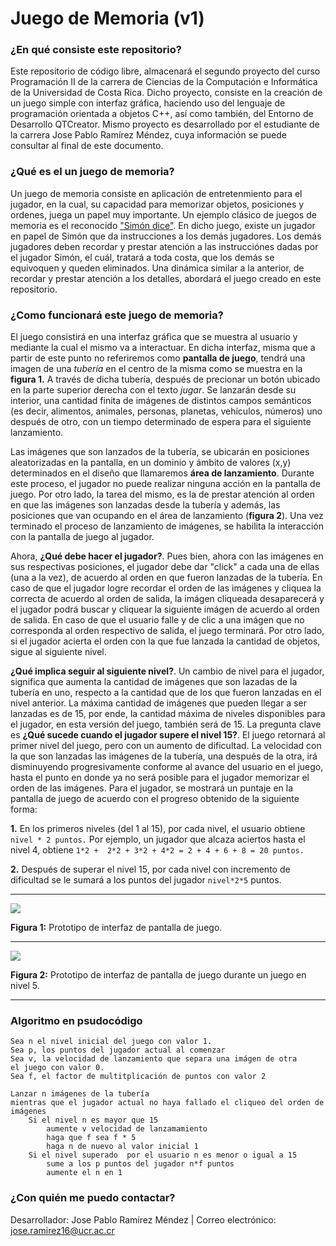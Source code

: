 # Juego de Memoria (v1)

### ¿En qué consiste este repositorio?
Este repositorio de código libre, almacenará el segundo proyecto del curso Programación II de la carrera de Ciencias de la Computación e Informática de la Universidad de Costa Rica. Dicho proyecto, consiste en la creación de un juego simple con interfaz gráfica, haciendo uso del lenguaje de programación orientada a objetos C++, así como también, del Entorno de Desarrollo QTCreator. Mismo proyecto es desarrollado por el estudiante de la carrera Jose Pablo Ramírez Méndez, cuya información se puede consultar al final de este documento.

### ¿Qué es el un juego de memoria? 
Un juego de memoria consiste en aplicación de entretenmiento para el jugador, en la cual, su capacidad para memorizar objetos, posiciones y ordenes, juega un papel muy importante. Un ejemplo clásico de juegos de memoria es el reconocido ["Simón dice"](https://es.wikipedia.org/wiki/Sim%C3%B3n_dice). En dicho juego, existe un jugador en papel de Simón que da instrucciones a los demás jugadores. Los demás jugadores deben recordar y prestar atención a las instrucciónes dadas por el jugador Simón, el cuál, tratará a toda costa, que los demás se equivoquen y queden eliminados. Una dinámica similar a la anterior, de recordar y prestar atención a los detalles, abordará el juego creado en este repositorio.

### ¿Como funcionará este juego de memoria?
El juego consistirá en una interfaz gráfica que se muestra al usuario y mediante la cual el mismo va a interactuar. En dicha interfaz, misma que a partir de este punto no referiremos como **pantalla de juego**, tendrá una imagen de una *tubería* en el centro de la misma como se muestra en la **figura 1.** A través de dicha tubería, después de precionar un botón ubicado en la parte superior derecha con el texto *jugar*. Se lanzarán desde su interior, una cantidad finita de imágenes de distintos campos semánticos (es decir, alimentos, animales, personas, planetas, vehículos, números) uno después de otro, con un tiempo determinado de espera para el siguiente lanzamiento.

Las imágenes que son lanzados de la tubería, se ubicarán en posiciones aleatorizadas en la pantalla, en un dominio y ámbito de valores (x,y) determinados en el diseño que llamaremos **área de lanzamiento**. Durante este proceso, el jugador no puede realizar ninguna acción en la pantalla de juego. Por otro lado, la tarea del mismo, es la de prestar atención al orden en que las imágenes son lanzadas desde la tubería y además, las posiciones que van ocupando en el área de lanzamiento (**figura 2**). Una vez terminado el proceso de lanzamiento de imágenes, se habilita la interacción con la pantalla de juego al jugador. 

Ahora, **¿Qué debe hacer el jugador?**. Pues bien, ahora con las imágenes en sus respectivas posiciones, el jugador debe dar "click" a cada una de ellas (una a la vez), de acuerdo al orden en que fueron lanzadas de la tubería. En caso de que el jugador logre recordar el orden de las imágenes y cliquea la correcta de acuerdo al orden de salida, la imágen cliqueada desaparecerá y el jugador podrá buscar y cliquear la siguiente imágen de acuerdo al orden de salida. En caso de que el usuario falle y de clic a una imágen que no corresponda al orden respectivo de salida, el juego terminará. Por otro lado, si el jugador acierta el orden con la que fue lanzada la cantidad de objetos, sigue al siguiente nivel.

**¿Qué implica seguir al siguiente nivel?**. Un cambio de nivel para el jugador, significa que aumenta la cantidad de imágenes que son lazadas de la tubería en uno, respecto a la cantidad que de los que fueron lanzadas en el nivel anterior. La máxima cantidad de imágenes que pueden llegar a ser lanzadas es de 15, por ende, la cantidad máxima de niveles disponibles para el jugador, en esta versión del juego, también será de 15. La pregunta clave es **¿Qué sucede cuando el jugador supere el nivel 15?**. El juego retornará al primer nivel del juego, pero con un aumento de dificultad. La velocidad con la que son lanzadas las imágenes de la tubería, una después de la otra, irá disminuyendo progresivamente conforme al avance del usuario en el juego, hasta el punto en donde ya no será posible para el jugador memorizar el orden de las imágenes. Para el jugador, se mostrará un puntaje en la pantalla de juego de acuerdo con el progreso obtenido de la siguiente forma:

**1.** En los primeros niveles (del 1 al 15), por cada nivel, el usuario obtiene `nivel * 2 puntos.` Por ejemplo, un jugador que alcaza aciertos hasta el nivel 4, obtiene `1*2 +  2*2 + 3*2 + 4*2 = 2 + 4 + 6 + 8 = 20 puntos.` 

**2.** Después de superar el nivel 15, por cada nivel con incremento de dificultad se le sumará a los puntos del jugador `nivel*2*5` puntos.

---
![](https://i.imgur.com/VhLJxkp.png)

**Figura 1:** Prototipo de interfaz de pantalla de juego.

---
![](https://i.imgur.com/YuzXuXD.png)

**Figura 2:** Prototipo de interfaz de pantalla de juego durante un juego en nivel 5.

---

### Algoritmo en psudocódigo

    Sea n el nivel inicial del juego con valor 1.
    Sea p, los puntos del jugador actual al comenzar 
    Sea v, la velocidad de lanzamiento que separa una imágen de otra
    el juego con valor 0.
    Sea f, el factor de multitplicación de puntos con valor 2 
    
    Lanzar n imágenes de la tubería
    mientras que el jugador actual no haya fallado el cliqueo del orden de imágenes
        Si el nivel n es mayor que 15
            aumente v velocidad de lanzamamiento
            haga que f sea f * 5
            haga n de nuevo al valor inicial 1
        Si el nivel superado  por el usuario n es menor o igual a 15
            sume a los p puntos del jugador n*f puntos
            aumente el n en 1
            
### ¿Con quién me puedo contactar?
Desarrollador: Jose Pablo Ramírez Méndez | Correo electrónico: jose.ramirez16@ucr.ac.cr
